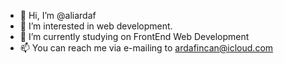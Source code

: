 - 👋 Hi, I’m @aliardaf
- 👀 I’m interested in web development.
- 🌱 I’m currently studying on FrontEnd Web Development
- 📫 You can reach me via e-mailing to ardafincan@icloud.com

<!---
aliardaf/aliardaf is a ✨ special ✨ repository because its `README.md` (this file) appears on your GitHub profile.
You can click the Preview link to take a look at your changes.
--->
